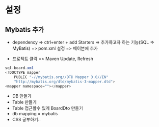 # 설정

## Mybatis 추가
- dependency => ctrl+enter + add Starters => 추가하고자 하는 기능(SQL => MyBatis) => pom.xml 설정 => 메이븐에 추가

- 프로젝트 클릭 => Maven Update, Refresh

```java
sql-board.xml
<!DOCTYPE mapper
    PUBLIC "-//mybatis.org//DTD Mapper 3.0//EN"
    "http://mybatis.org/dtd/mybatis-3-mapper.dtd">
<mapper namespace=""></mapper>
```

- DB 만들기
- Table 만들기
- Table 접근할수 있게 BoardDto 만들기
- db mapping = mybatis
- CSS 공부하기..